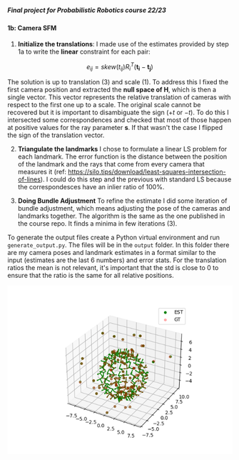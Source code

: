 ##### Final project for Probabilistic Robotics course 22/23
#### 1b: Camera SFM

1) **Initialize the translations**:
I made use of the estimates provided by step 1a to write the **linear** constraint for each pair: 
```math
e_{ij} = skew(t_{ij})R_i^T(\mathbf{t_i}-\mathbf{t_j})
```
The solution is up to translation (3) and scale (1). To address this I fixed the first camera position and extracted the **null space of H**, which is then a single vector. This vector represents the relative translation of cameras with respect to the first one up to a scale. The original scale cannot be recovered but it is important to disambiguate the sign ($+t$ or $-t$). To do this I intersected some correspondences and checked that most of those happen at positive values for the ray parameter **s**. If that wasn't the case I flipped the sign of the translation vector.

2) **Triangulate the landmarks**
I chose to formulate a linear LS problem for each landmark. The error function is the distance between the position of the landmark and the rays that come from every camera that measures it (ref: https://silo.tips/download/least-squares-intersection-of-lines). I could do this step and the previous with standard LS because the correspondesces have an inlier ratio of $100$%.

3) **Doing Bundle Adjustment**
To refine the estimate I did some iteration of bundle adjustment, which means adjusting the pose of the cameras and landmarks together. The algorithm is the same as the one published in the course repo. It finds a minima in few iterations (3). 

To generate the output files create a Python virtual environment and run `generate_output.py`. The files will be in the `output` folder. In this folder there are my camera poses and landmark estimates in a format similar to the input (estimates are the last 6 numbers) and error stats. 
For the translation ratios the mean is not relevant, it's important that the std is close to $0$ to ensure that the ratio is the same for all relative positions.


![Alt text](./plots/datasets.png "dataset")
